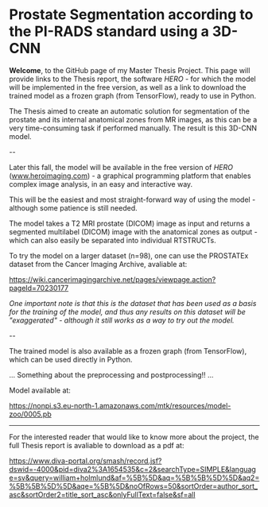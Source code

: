 # Prostate Segmentation according to the PI-RADS standard using a 3D-CNN

**Welcome**,
to the GitHub page of my Master Thesis Project.
This page will provide links to the Thesis report, the software *HERO* - for which the model will be implemented in the free version, as well as a link to download the trained model as a frozen graph (from TensorFlow), ready to use in Python.

The Thesis aimed to create an automatic solution for segmentation of the prostate and its internal anatomical zones from MR images, as this can be a very time-consuming task if performed manually.
The result is this 3D-CNN model.


--

Later this fall, the model will be available in the free version of *HERO* (www.heroimaging.com) - a graphical programming platform that enables complex image analysis, in an easy and interactive way.

This will be the easiest and most straight-forward way of using the model - although some patience is still needed.


The model takes a T2 MRI prostate (DICOM) image as input and returns a segmented multilabel (DICOM) image with the anatomical zones as output - which can also easily be separated into individual RTSTRUCTs.

To try the model on a larger dataset (n=98), one can use the PROSTATEx dataset from the Cancer Imaging Archive, avaliable at:

https://wiki.cancerimagingarchive.net/pages/viewpage.action?pageId=70230177

*One important note is that this is the dataset that has been used as a basis for the training of the model, and thus any results on this dataset will be "exaggerated" - although it still works as a way to try out the model.*

--

The trained model is also available as a frozen graph (from TensorFlow), which can be used directly in Python.

...
Something about the preprocessing and postprocessing!!
...

Model available at:

https://nonpi.s3.eu-north-1.amazonaws.com/mtk/resources/model-zoo/0005.pb

---

For the interested reader that would like to know more about the project, the full Thesis report is avaliable to download as a pdf at:

https://www.diva-portal.org/smash/record.jsf?dswid=-4000&pid=diva2%3A1654535&c=2&searchType=SIMPLE&language=sv&query=william+holmlund&af=%5B%5D&aq=%5B%5B%5D%5D&aq2=%5B%5B%5D%5D&aqe=%5B%5D&noOfRows=50&sortOrder=author_sort_asc&sortOrder2=title_sort_asc&onlyFullText=false&sf=all
